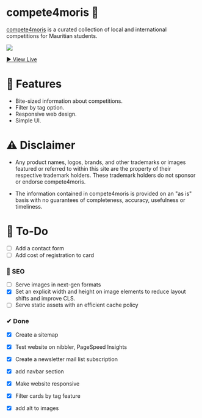 # compete4moris 🥇

[compete4moris](https://github.com/creme332/compete4moris) is a curated collection of local and international competitions for Mauritian students.

![](history/iteration1.gif)

[ ▶ View Live ](https://creme332.github.io/compete4moris/)

# 🚀 Features
- Bite-sized information about competitions.
- Filter by tag option.
- Responsive web design.
- Simple UI.

# ⚠ Disclaimer 
- Any product names, logos, brands, and other trademarks or images featured or referred to within this site are the property of their respective trademark holders. These trademark holders do not sponsor or endorse compete4moris. 

- The information contained in compete4moris is provided on an "as is" basis with no guarantees of completeness, accuracy, usefulness or timeliness.

# 🔨 To-Do
- [ ] Add a contact form
- [ ] Add cost of registration to card
### 🤖 SEO
- [ ] Serve images in next-gen formats
- [x] Set an explicit width and height on image elements to reduce layout shifts and improve CLS.
- [ ] Serve static assets with an efficient cache policy 

### ✔ Done
- [x] Create a sitemap
- [x] Test website on nibbler, PageSpeed Insights
- [x] Create a newsletter mail list subscription
- [x] add navbar section
- [x] Make website responsive
- [x] Filter cards by tag feature
- [x] add alt to images


